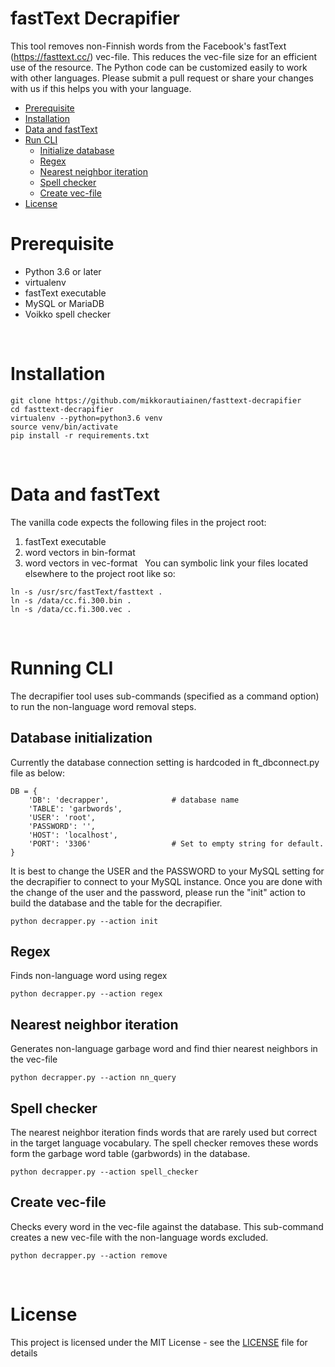 fastText Decrapifier
========

 This tool removes non-Finnish words from the Facebook's fastText (https://fasttext.cc/) vec-file. This reduces the vec-file size for an efficient use of the resource.
 The Python code can be customized easily to work with other languages. Please submit a pull request or share your changes with us if this helps you with your language. 

<!-- TOC depthFrom:1 depthTo:2 withLinks:1 updateOnSave:1 orderedList:0 -->

- [Prerequisite](#prerequisite)
- [Installation](#installation)
- [Data and fastText](#data-and-fasttext)
- [Run CLI](#run-cli)
  - [Initialize database](#initialize-database)
  - [Regex](#regex)
  - [Nearest neighbor iteration](#nearest-neighbor-iteration)
  - [Spell checker](#spell-checker)
  - [Create vec-file](#create-vec-file)
- [License](#license)

<!-- /TOC -->


# Prerequisite

- Python 3.6 or later
- virtualenv
- fastText executable
- MySQL or MariaDB
- Voikko spell checker

&nbsp;
# Installation

```
git clone https://github.com/mikkorautiainen/fasttext-decrapifier
cd fasttext-decrapifier
virtualenv --python=python3.6 venv
source venv/bin/activate
pip install -r requirements.txt
```

&nbsp;
# Data and fastText

The vanilla code expects the following files in the project root:
   1. fastText executable
   2. word vectors in bin-format
   3. word vectors in vec-format
&nbsp;
You can symbolic link your files located elsewhere to the project root like so:
```
ln -s /usr/src/fastText/fasttext .
ln -s /data/cc.fi.300.bin .
ln -s /data/cc.fi.300.vec .
```

&nbsp;
# Running CLI

  The decrapifier tool uses sub-commands (specified as a command option) to run the non-language word removal steps.
&nbsp;

## Database initialization
Currently the database connection setting is hardcoded in ft_dbconnect.py file as below:
```
DB = {
    'DB': 'decrapper',              # database name
    'TABLE': 'garbwords',
    'USER': 'root',
    'PASSWORD': '',
    'HOST': 'localhost',
    'PORT': '3306'                  # Set to empty string for default.
}
```
It is best to change the USER and the PASSWORD to your MySQL setting for the decrapifier to connect to your MySQL instance.
Once you are done with the change of the user and the password, please run the "init" action to build the database and the table for the decrapifier. 
```
python decrapper.py --action init
```
## Regex
Finds non-language word using regex
```
python decrapper.py --action regex
```
## Nearest neighbor iteration
Generates non-language garbage word and find thier nearest neighbors in the vec-file
```
python decrapper.py --action nn_query
```
## Spell checker
The nearest neighbor iteration finds words that are rarely used but correct in the target language vocabulary. The spell checker removes these words form the garbage word table (garbwords) in the database.

```
python decrapper.py --action spell_checker
```
## Create vec-file
Checks every word in the vec-file against the database.
This sub-command creates a new vec-file with the non-language words excluded.
```
python decrapper.py --action remove
```

&nbsp;
# License

This project is licensed under the MIT License - see the [LICENSE](LICENSE) file for details
